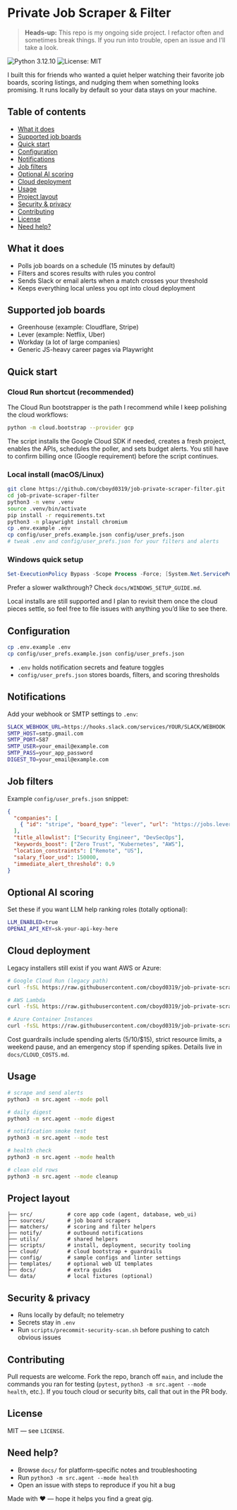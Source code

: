 # Private Job Scraper & Filter

> **Heads-up:** This repo is my ongoing side project. I refactor often and sometimes break things. If you run into trouble, open an issue and I’ll take a look.

![Python 3.12.10](https://img.shields.io/badge/python-3.12.10-blue.svg)
![License: MIT](https://img.shields.io/badge/License-MIT-yellow.svg)

I built this for friends who wanted a quiet helper watching their favorite job boards, scoring listings, and nudging them when something looks promising. It runs locally by default so your data stays on your machine.

## Table of contents

- [What it does](#what-it-does)
- [Supported job boards](#supported-job-boards)
- [Quick start](#quick-start)
- [Configuration](#configuration)
- [Notifications](#notifications)
- [Job filters](#job-filters)
- [Optional AI scoring](#optional-ai-scoring)
- [Cloud deployment](#cloud-deployment)
- [Usage](#usage)
- [Project layout](#project-layout)
- [Security & privacy](#security--privacy)
- [Contributing](#contributing)
- [License](#license)
- [Need help?](#need-help)

## What it does

- Polls job boards on a schedule (15 minutes by default)
- Filters and scores results with rules you control
- Sends Slack or email alerts when a match crosses your threshold
- Keeps everything local unless you opt into cloud deployment

## Supported job boards

- Greenhouse (example: Cloudflare, Stripe)
- Lever (example: Netflix, Uber)
- Workday (a lot of large companies)
- Generic JS-heavy career pages via Playwright

## Quick start

### Cloud Run shortcut (recommended)

The Cloud Run bootstrapper is the path I recommend while I keep polishing the cloud workflows:

```bash
python -m cloud.bootstrap --provider gcp
```

The script installs the Google Cloud SDK if needed, creates a fresh project, enables the APIs, schedules the poller, and sets budget alerts. You still have to confirm billing once (Google requirement) before the script continues.

### Local install (macOS/Linux)

```bash
git clone https://github.com/cboyd0319/job-private-scraper-filter.git
cd job-private-scraper-filter
python3 -m venv .venv
source .venv/bin/activate
pip install -r requirements.txt
python3 -m playwright install chromium
cp .env.example .env
cp config/user_prefs.example.json config/user_prefs.json
# tweak .env and config/user_prefs.json for your filters and alerts
```

### Windows quick setup

```powershell
Set-ExecutionPolicy Bypass -Scope Process -Force; [System.Net.ServicePointManager]::SecurityProtocol = [System.Net.ServicePointManager]::SecurityProtocol -bor 3072; irm "https://raw.githubusercontent.com/cboyd0319/job-private-scraper-filter/main/scripts/setup_windows.ps1" | iex
```

Prefer a slower walkthrough? Check `docs/WINDOWS_SETUP_GUIDE.md`.

Local installs are still supported and I plan to revisit them once the cloud pieces settle, so feel free to file issues with anything you’d like to see there.

## Configuration

```bash
cp .env.example .env
cp config/user_prefs.example.json config/user_prefs.json
```

- `.env` holds notification secrets and feature toggles
- `config/user_prefs.json` stores boards, filters, and scoring thresholds

## Notifications

Add your webhook or SMTP settings to `.env`:

```bash
SLACK_WEBHOOK_URL=https://hooks.slack.com/services/YOUR/SLACK/WEBHOOK
SMTP_HOST=smtp.gmail.com
SMTP_PORT=587
SMTP_USER=your_email@example.com
SMTP_PASS=your_app_password
DIGEST_TO=your_email@example.com
```

## Job filters

Example `config/user_prefs.json` snippet:

```json
{
  "companies": [
    { "id": "stripe", "board_type": "lever", "url": "https://jobs.lever.co/stripe" }
  ],
  "title_allowlist": ["Security Engineer", "DevSecOps"],
  "keywords_boost": ["Zero Trust", "Kubernetes", "AWS"],
  "location_constraints": ["Remote", "US"],
  "salary_floor_usd": 150000,
  "immediate_alert_threshold": 0.9
}
```

## Optional AI scoring

Set these if you want LLM help ranking roles (totally optional):

```bash
LLM_ENABLED=true
OPENAI_API_KEY=sk-your-api-key-here
```

## Cloud deployment

Legacy installers still exist if you want AWS or Azure:

```bash
# Google Cloud Run (legacy path)
curl -fsSL https://raw.githubusercontent.com/cboyd0319/job-private-scraper-filter/main/scripts/install.sh | bash -s -- --cloud-deploy gcp

# AWS Lambda
curl -fsSL https://raw.githubusercontent.com/cboyd0319/job-private-scraper-filter/main/scripts/install.sh | bash -s -- --cloud-deploy aws

# Azure Container Instances
curl -fsSL https://raw.githubusercontent.com/cboyd0319/job-private-scraper-filter/main/scripts/install.sh | bash -s -- --cloud-deploy azure
```

Cost guardrails include spending alerts ($5/$10/$15), strict resource limits, a weekend pause, and an emergency stop if spending spikes. Details live in `docs/CLOUD_COSTS.md`.

## Usage

```bash
# scrape and send alerts
python3 -m src.agent --mode poll

# daily digest
python3 -m src.agent --mode digest

# notification smoke test
python3 -m src.agent --mode test

# health check
python3 -m src.agent --mode health

# clean old rows
python3 -m src.agent --mode cleanup
```

## Project layout

```text
├── src/           # core app code (agent, database, web_ui)
├── sources/       # job board scrapers
├── matchers/      # scoring and filter helpers
├── notify/        # outbound notifications
├── utils/         # shared helpers
├── scripts/       # install, deployment, security tooling
├── cloud/         # cloud bootstrap + guardrails
├── config/        # sample configs and linter settings
├── templates/     # optional web UI templates
├── docs/          # extra guides
└── data/          # local fixtures (optional)
```

## Security & privacy

- Runs locally by default; no telemetry
- Secrets stay in `.env`
- Run `scripts/precommit-security-scan.sh` before pushing to catch obvious issues

## Contributing

Pull requests are welcome. Fork the repo, branch off `main`, and include the commands you ran for testing (`pytest`, `python3 -m src.agent --mode health`, etc.). If you touch cloud or security bits, call that out in the PR body.

## License

MIT — see `LICENSE`.

## Need help?

- Browse `docs/` for platform-specific notes and troubleshooting
- Run `python3 -m src.agent --mode health`
- Open an issue with steps to reproduce if you hit a bug

Made with ❤️ — hope it helps you find a great gig.
